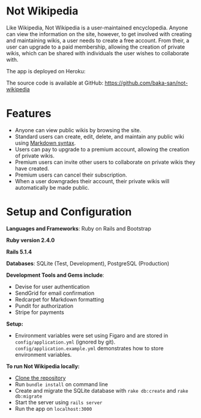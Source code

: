 # Not Wikipedia

Like Wikipedia, Not Wikipedia is a user-maintained encyclopedia. Anyone can view the information on the site, however, to get involved with creating and maintaining wikis, a user needs to create a free account. From their, a user can upgrade to a paid membership, allowing the creation of private wikis, which can be shared with individuals the user wishes to collaborate with.

The app is deployed on Heroku: 

The source code is available at GitHub: https://github.com/baka-san/not-wikipedia

# Features

+ Anyone can view public wikis by browsing the site.
+ Standard users can create, edit, delete, and maintain any public wiki using [Markdown syntax](https://en.wikipedia.org/wiki/Markdown).
+ Users can pay to upgrade to a premium account, allowing the creation of private wikis. 
+ Premium users can invite other users to collaborate on private wikis they have created.
+ Premium users can cancel their subscription.
+ When a user downgrades their account, their private wikis will automatically be made public.

# Setup and Configuration

**Languages and Frameworks**: Ruby on Rails and Bootstrap

**Ruby version 2.4.0**

**Rails 5.1.4**

**Databases**: SQLite (Test, Development), PostgreSQL (Production)

**Development Tools and Gems include**:

+ Devise for user authentication
+ SendGrid for email confirmation
+ Redcarpet for Markdown formatting
+ Pundit for authorization
+ Stripe for payments

**Setup:**

+ Environment variables were set using Figaro and are stored in `config/application.yml` (ignored by git). `config/application.example.yml` demonstrates how to store environment variables.

**To run Not Wikipedia locally:**

+ [Clone the repository](https://help.github.com/articles/cloning-a-repository/)
+ Run `bundle install` on command line
+ Create and migrate the SQLite database with `rake db:create` and `rake db:migrate`
+ Start the server using `rails server`
+ Run the app on `localhost:3000`